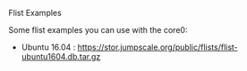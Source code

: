 Flist Examples

Some flist examples you can use with the core0:

- Ubuntu 16.04 : https://stor.jumpscale.org/public/flists/flist-ubuntu1604.db.tar.gz
